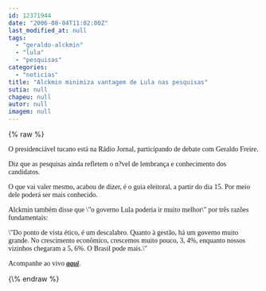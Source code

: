 ```yaml
---
id: 12371944
date: "2006-08-04T11:02:00Z"
last_modified_at: null
tags:
  - "geraldo-alckmin"
  - "lula"
  - "pesquisas"
categories:
  - "noticias"
title: "Alckmin minimiza vantagem de Lula nas pesquisas"
sutia: null
chapeu: null
autor: null
imagem: null
---
```

{\% raw %}
<p><P><FONT face=Verdana>O presidenciável tucano está na Rádio Jornal, participando de debate com Geraldo Freire. </FONT></P></p>
<p><P><FONT face=Verdana>Diz que as pesquisas ainda refletem o&nbsp;n?vel de lembrança e conhecimento dos candidatos.</FONT></P></p>
<p><P><FONT face=Verdana>O que vai valer mesmo, acabou de dizer, é o guia eleitoral, a partir do dia 15. Por meio dele poderá ser mais conhecido.</FONT></P></p>
<p><P><FONT face=Verdana>Alckmin também disse que \"o governo Lula poderia ir muito melhor\" por três razões fundamentais:</FONT></P></p>
<p><P><FONT face=Verdana>\"Do ponto de vista ético, é um descalabro. Quanto à gestão, há um governo muito grande. No crescimento econômico, crescemos muito pouco, 3, 4%, enquanto nossos vizinhos chegaram a 5, 6%. O Brasil pode mais.\"</FONT></P></p>
<p><P><FONT face=Verdana>Acompanhe ao vivo <STRONG><EM><A href=\"https://jc3.uol.com.br/radiojornal/\" target=_blank>aqui</A></EM></STRONG>.</FONT></P> </p>
{\% endraw %}